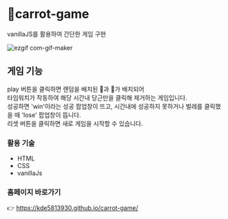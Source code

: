 # 🥕carrot-game
vanillaJS를 활용하여 간단한 게임 구현

![ezgif com-gif-maker](https://user-images.githubusercontent.com/76463057/119775724-f6695180-befe-11eb-985f-2b567690647b.gif)

## 게임 기능
play 버튼을 클릭하면 랜덤을 배치된 🥕과 🐛가 배치되어<br>
타임워치가 작동하여 해당 시간내 당근만을 클릭해 제거하는 게임입니다.<br>
성공하면 'win'이라는 성공 팝업창이 뜨고, 시간내에 성공하지 못하거나 벌레를 클릭했을 때 'lose' 팝업창이 뜹니다.<br>
리셋 버튼을 클릭하면 새로 게임을 시작할 수 있습니다.

### 활용 기술 
- HTML
- CSS
- vanillaJs

### 홈페이지 바로가기
👉 https://kde5813930.github.io/carrot-game/
